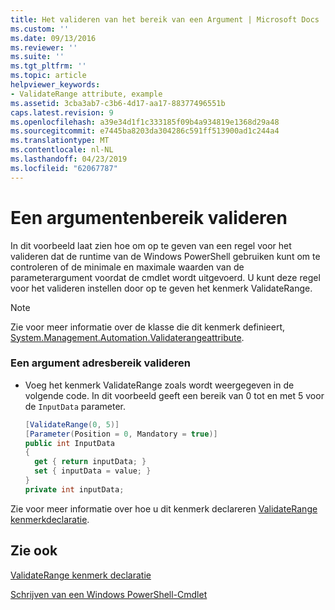 ```yaml
---
title: Het valideren van het bereik van een Argument | Microsoft Docs
ms.custom: ''
ms.date: 09/13/2016
ms.reviewer: ''
ms.suite: ''
ms.tgt_pltfrm: ''
ms.topic: article
helpviewer_keywords:
- ValidateRange attribute, example
ms.assetid: 3cba3ab7-c3b6-4d17-aa17-88377496551b
caps.latest.revision: 9
ms.openlocfilehash: a39e34d1f1c333185f09b4a934819e1368d29a48
ms.sourcegitcommit: e7445ba8203da304286c591ff513900ad1c244a4
ms.translationtype: MT
ms.contentlocale: nl-NL
ms.lasthandoff: 04/23/2019
ms.locfileid: "62067787"
---
```

# <a name="how-to-validate-an-argument-range"></a>Een argumentenbereik valideren

In dit voorbeeld laat zien hoe om op te geven van een regel voor het valideren dat de runtime van de Windows PowerShell gebruiken kunt om te controleren of de minimale en maximale waarden van de parameterargument voordat de cmdlet wordt uitgevoerd. U kunt deze regel voor het valideren instellen door op te geven het kenmerk ValidateRange.

> [!NOTE]
> Zie voor meer informatie over de klasse die dit kenmerk definieert, [System.Management.Automation.Validaterangeattribute](/dotnet/api/System.Management.Automation.ValidateRangeAttribute).

### <a name="to-validate-an-argument-range"></a>Een argument adresbereik valideren

- Voeg het kenmerk ValidateRange zoals wordt weergegeven in de volgende code. In dit voorbeeld geeft een bereik van 0 tot en met 5 voor de `InputData` parameter.

    ```csharp
    [ValidateRange(0, 5)]
    [Parameter(Position = 0, Mandatory = true)]
    public int InputData
    {
      get { return inputData; }
      set { inputData = value; }
    }
    private int inputData;
    ```

Zie voor meer informatie over hoe u dit kenmerk declareren [ValidateRange kenmerkdeclaratie](./validaterange-attribute-declaration.md).

## <a name="see-also"></a>Zie ook

[ValidateRange kenmerk declaratie](./validaterange-attribute-declaration.md)

[Schrijven van een Windows PowerShell-Cmdlet](./writing-a-windows-powershell-cmdlet.md)
